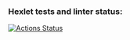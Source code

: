 ### Hexlet tests and linter status:
[![Actions Status](https://github.com/vlgrinenko/layout-designer-project-56/actions/workflows/hexlet-check.yml/badge.svg)](https://github.com/vlgrinenko/layout-designer-project-56/actions)